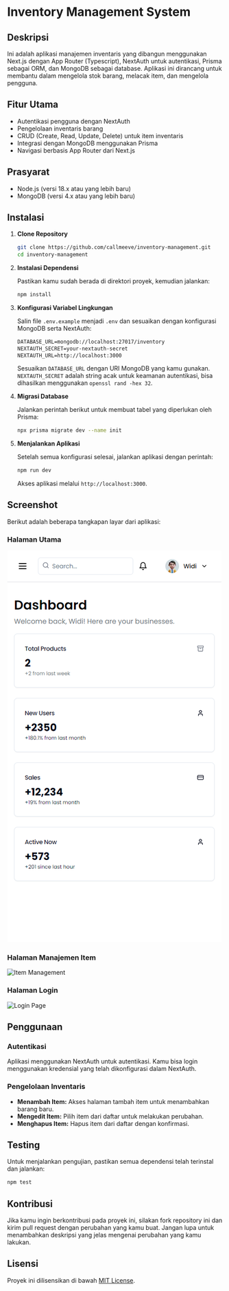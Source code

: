 # Inventory Management System

## Deskripsi

Ini adalah aplikasi manajemen inventaris yang dibangun menggunakan Next.js dengan App Router (Typescript), NextAuth untuk autentikasi, Prisma sebagai ORM, dan MongoDB sebagai database. Aplikasi ini dirancang untuk membantu dalam mengelola stok barang, melacak item, dan mengelola pengguna.

## Fitur Utama

- Autentikasi pengguna dengan NextAuth
- Pengelolaan inventaris barang
- CRUD (Create, Read, Update, Delete) untuk item inventaris
- Integrasi dengan MongoDB menggunakan Prisma
- Navigasi berbasis App Router dari Next.js

## Prasyarat

- Node.js (versi 18.x atau yang lebih baru)
- MongoDB (versi 4.x atau yang lebih baru)

## Instalasi

1. **Clone Repository**

   ```bash
   git clone https://github.com/callmeeve/inventory-management.git
   cd inventory-management
   ```

2. **Instalasi Dependensi**

   Pastikan kamu sudah berada di direktori proyek, kemudian jalankan:

   ```bash
   npm install
   ```

3. **Konfigurasi Variabel Lingkungan**

   Salin file `.env.example` menjadi `.env` dan sesuaikan dengan konfigurasi MongoDB serta NextAuth:

   ```env
   DATABASE_URL=mongodb://localhost:27017/inventory
   NEXTAUTH_SECRET=your-nextauth-secret
   NEXTAUTH_URL=http://localhost:3000
   ```

   Sesuaikan `DATABASE_URL` dengan URI MongoDB yang kamu gunakan. `NEXTAUTH_SECRET` adalah string acak untuk keamanan autentikasi, bisa dihasilkan menggunakan `openssl rand -hex 32`.

4. **Migrasi Database**

   Jalankan perintah berikut untuk membuat tabel yang diperlukan oleh Prisma:

   ```bash
   npx prisma migrate dev --name init
   ```

5. **Menjalankan Aplikasi**

   Setelah semua konfigurasi selesai, jalankan aplikasi dengan perintah:

   ```bash
   npm run dev
   ```

   Akses aplikasi melalui `http://localhost:3000`.

## Screenshot

Berikut adalah beberapa tangkapan layar dari aplikasi:

### Halaman Utama
![Homepage](public/screenshot/dashboard.png)

### Halaman Manajemen Item
![Item Management](public/screenshot/item-management.png)

### Halaman Login
![Login Page](public/screenshot/login.png)

## Penggunaan

### Autentikasi

Aplikasi menggunakan NextAuth untuk autentikasi. Kamu bisa login menggunakan kredensial yang telah dikonfigurasi dalam NextAuth. 

### Pengelolaan Inventaris

- **Menambah Item:** Akses halaman tambah item untuk menambahkan barang baru.
- **Mengedit Item:** Pilih item dari daftar untuk melakukan perubahan.
- **Menghapus Item:** Hapus item dari daftar dengan konfirmasi.

## Testing

Untuk menjalankan pengujian, pastikan semua dependensi telah terinstal dan jalankan:

```bash
npm test
```

## Kontribusi

Jika kamu ingin berkontribusi pada proyek ini, silakan fork repository ini dan kirim pull request dengan perubahan yang kamu buat. Jangan lupa untuk menambahkan deskripsi yang jelas mengenai perubahan yang kamu lakukan.

## Lisensi

Proyek ini dilisensikan di bawah [MIT License](LICENSE).

